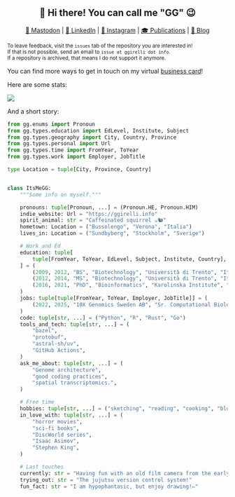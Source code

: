 <!-- markdownlint-disable MD033 MD041 -->

<h2 align="center">
 👋 Hi there! You can call me "GG" 😉
</h2>

<p align="center">
  <a style="border-radius: 50%;" href="https://genomic.social/@ggirelli" target="_blank" title="GirelliGabriele">🐘 Mastodon</a> |
  <a style="border-radius: 50%;" href="https://www.linkedin.com/in/ggirelli" target="_blank" title="ggirelli">👔 LinkedIn</a> |
  <a style="border-radius: 50%;" href="https://www.instagram.com/ggirelli" target="_blank" title="ggirelli">🎨 Instagram</a> |
  <a style="border-radius: 50%;" href="https://scholar.google.se/citations?user=doYZ7JgAAAAJ" target="_blank" title="Google Scholar">🎓 Publications</a> |
  <a style="border-radius: 50%;" href="https://ggirelli.info/blog/" target="_blank" title="Filopoe">🚀 Blog</a>
</p>

<p>
  <small>
    To leave feedback, visit the <code>issues</code> tab of the repository you are interested in!<br/>
    If that is not possible, send an email to <code>issue at ggirelli dot info</code>.<br/>
    If a repository is archived, that means I do not support it anymore.
  </small>
</p>

You can find more ways to get in touch on my virtual [business card]!

Here are some stats:

![](https://nirzak-streak-stats.vercel.app/?user=ggirelli&theme=dark&hide_border=false)

And a short story:
```python
from gg.enums import Pronoun
from gg.types.education import EdLevel, Institute, Subject
from gg.types.geography import City, Country, Province
from gg.types.personal import Url
from gg.types.time import FromYear, ToYear
from gg.types.work import Employer, JobTitle

type Location = tuple[City, Province, Country]


class ItsMeGG:
    """Some info on myself."""

    pronouns: tuple[Pronoun, ...] = (Pronoun.HE, Pronoun.HIM)
    indie_website: Url = "https://ggirelli.info"
    spirit_animal: str = "Caffeinated squirrel ☕🐿️"
    hometown: Location = ("Bussolengo", "Verona", "Italia")
    lives_in: Location = ("Sundbyberg", "Stockholm", "Sverige")

    # Work and Ed
    education: tuple[
        tuple[FromYear, ToYear, EdLevel, Subject, Institute, Country], ...
    ] = (
        (2009, 2012, "BS", "Biotechnology", "Università di Trento", "Italia"),
        (2012, 2014, "MS", "Biotechnology", "Università di Trento", "Italia"),
        (2016, 2021, "PhD", "Bioinformatics", "Karolinska Institute", "Sweden"),
    )
    jobs: tuple[tuple[FromYear, ToYear, Employer, JobTitle]] = (
        (2022, 2025, "10X Genomics Sweden AB", "Sr. Computational Biologist"),
    )
    code: tuple[str, ...] = ("Python", "R", "Rust", "Go")
    tools_and_tech: tuple[str, ...] = (
        "bazel",
        "protobuf",
        "astral-sh/uv",
        "GitHub Actions",
    )
    ask_me_about: tuple[str, ...] = (
        "Genome architecture",
        "good coding practices",
        "spatial transcriptomics.",
    )

    # Free time
    hobbies: tuple[str, ...] = ("sketching", "reading", "cooking", "blogging")
    in_love_with: tuple[str, ...] = (
        "horror movies",
        "sci-fi books",
        "DiscWorld series",
        "Isaac Asimov",
        "Stephen King",
    )

    # Last touches
    currently: str = "Having fun with an old film camera from the early 60s!"
    trying_out: str = "The jujutsu version control system!"
    fun_fact: str = "I am hypophantasic, but enjoy drawing!✏️"
```

[business card]: https://ggirelli.info
